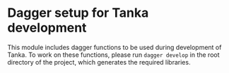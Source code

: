 # Dagger setup for Tanka development

This module includes dagger functions to be used during development of Tanka.
To work on these functions, please run `dagger develop` in the root directory
of the project, which generates the required libraries.
